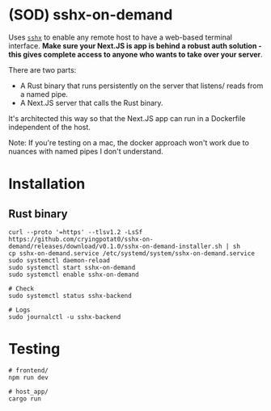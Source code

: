 # (SOD) sshx-on-demand

Uses [`sshx`](https://sshx.io/) to enable any remote host to have a web-based
terminal interface. **Make sure your Next.JS is app is behind a robust auth
solution - this gives complete access to anyone who wants to take over your
server**.

There are two parts:
- A Rust binary that runs persistently on the server that listens/ reads from a named pipe.
- A Next.JS server that calls the Rust binary.

It's architected this way so that the Next.JS app can run
in a Dockerfile independent of the host.

Note: If you're testing on a mac, the docker approach won't work due to
nuances with named pipes I don't understand.

# Installation
## Rust binary
```
curl --proto '=https' --tlsv1.2 -LsSf https://github.com/cryingpotat0/sshx-on-demand/releases/download/v0.1.0/sshx-on-demand-installer.sh | sh
cp sshx-on-demand.service /etc/systemd/system/sshx-on-demand.service
sudo systemctl daemon-reload
sudo systemctl start sshx-on-demand
sudo systemctl enable sshx-on-demand

# Check
sudo systemctl status sshx-backend

# Logs
sudo journalctl -u sshx-backend
```

# Testing
```
# frontend/
npm run dev 

# host_app/
cargo run
```
